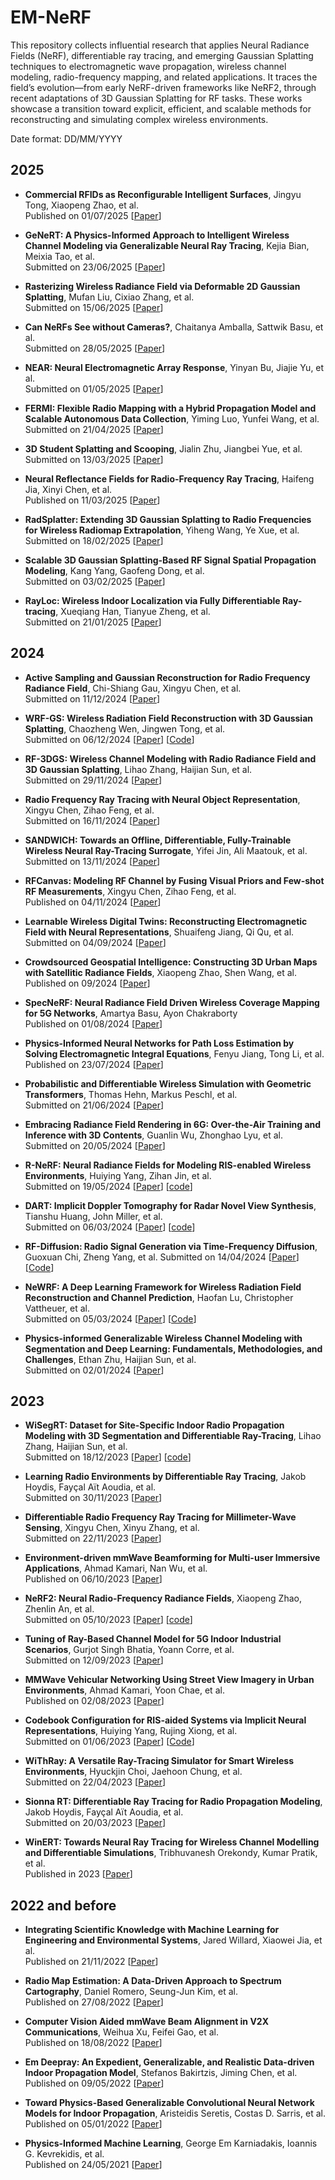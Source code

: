 # EM-NeRF
This repository collects influential research that applies Neural Radiance Fields (NeRF), differentiable ray tracing, and emerging Gaussian Splatting techniques to electromagnetic wave propagation, wireless channel modeling, radio-frequency mapping, and related applications. It traces the field’s evolution—from early NeRF-driven frameworks like NeRF2, through recent adaptations of 3D Gaussian Splatting for RF tasks. These works showcase a transition toward explicit, efficient, and scalable methods for reconstructing and simulating complex wireless environments.

Date format: DD/MM/YYYY

## 2025

* **Commercial RFIDs as Reconfigurable Intelligent Surfaces**, Jingyu Tong, Xiaopeng Zhao, et al.  
Published on 01/07/2025
  [[Paper](https://ieeexplore.ieee.org/abstract/document/11044470)]

* **GeNeRT: A Physics-Informed Approach to Intelligent Wireless Channel Modeling via Generalizable Neural Ray Tracing**, Kejia Bian, Meixia Tao, et al.  
Submitted on 23/06/2025
  [[Paper](https://arxiv.org/abs/2506.18295)]

* **Rasterizing Wireless Radiance Field via Deformable 2D Gaussian Splatting**, Mufan Liu, Cixiao Zhang, et al.  
Submitted on 15/06/2025
  [[Paper](https://arxiv.org/abs/2506.12787)]

* **Can NeRFs See without Cameras?**, Chaitanya Amballa, Sattwik Basu, et al.  
Submitted on 28/05/2025
  [[Paper](https://arxiv.org/abs/2505.22441)]

* **NEAR: Neural Electromagnetic Array Response**, Yinyan Bu, Jiajie Yu, et al.  
Submitted on 01/05/2025
  [[Paper](https://openreview.net/forum?id=yXcY4wKAG7)]

* **FERMI: Flexible Radio Mapping with a Hybrid Propagation Model and Scalable Autonomous Data Collection**, Yiming Luo, Yunfei Wang, et al.  
Submitted on 21/04/2025
  [[Paper](https://arxiv.org/abs/2504.14862)]

* **3D Student Splatting and Scooping**, Jialin Zhu, Jiangbei Yue, et al.  
Submitted on 13/03/2025
  [[Paper](https://arxiv.org/abs/2503.10148)]

* **Neural Reflectance Fields for Radio-Frequency Ray Tracing**, Haifeng Jia, Xinyi Chen, et al.  
Published on 11/03/2025
  [[Paper](https://ieeexplore.ieee.org/document/10901842)]

* **RadSplatter: Extending 3D Gaussian Splatting to Radio Frequencies for Wireless Radiomap Extrapolation**, Yiheng Wang, Ye Xue, et al.  
Submitted on 18/02/2025
  [[Paper](https://arxiv.org/abs/2502.12686)]

* **Scalable 3D Gaussian Splatting-Based RF Signal Spatial Propagation Modeling**, Kang Yang, Gaofeng Dong, et al.  
Submitted on 03/02/2025
  [[Paper](https://arxiv.org/abs/2502.01826)]

* **RayLoc: Wireless Indoor Localization via Fully Differentiable Ray-tracing**, Xueqiang Han, Tianyue Zheng, et al.  
Submitted on 21/01/2025
  [[Paper](https://arxiv.org/abs/2501.17881)]

## 2024 

* **Active Sampling and Gaussian Reconstruction for Radio Frequency Radiance Field**, Chi-Shiang Gau, Xingyu Chen, et al.  
Submitted on 11/12/2024
  [[Paper](https://arxiv.org/abs/2412.08003)]

* **WRF-GS: Wireless Radiation Field Reconstruction with 3D Gaussian Splatting**, Chaozheng Wen, Jingwen Tong, et al.  
Submitted on 06/12/2024
  [[Paper](https://arxiv.org/abs/2412.04832)]
  [[Code](https://github.com/wenchaozheng/WRF-GS)]
  

* **RF-3DGS: Wireless Channel Modeling with Radio Radiance Field and 3D Gaussian Splatting**, Lihao Zhang, Haijian Sun, et al.  
Submitted on 29/11/2024
  [[Paper](https://arxiv.org/abs/2411.19420)]

* **Radio Frequency Ray Tracing with Neural Object Representation**, Xingyu Chen, Zihao Feng, et al.  
Submitted on 16/11/2024
  [[Paper](https://arxiv.org/abs/2411.18635)]

* **SANDWICH: Towards an Offline, Differentiable, Fully-Trainable Wireless Neural Ray-Tracing Surrogate**, Yifei Jin, Ali Maatouk, et al.  
Submitted on 13/11/2024
  [[Paper](https://arxiv.org/abs/2411.08767)]

* **RFCanvas: Modeling RF Channel by Fusing Visual Priors and Few-shot RF Measurements**, Xingyu Chen, Zihao Feng, et al.  
Published on 04/11/2024
  [[Paper](https://dl.acm.org/doi/10.1145/3666025.3699351)]

* **Learnable Wireless Digital Twins: Reconstructing Electromagnetic Field with Neural Representations**, Shuaifeng Jiang, Qi Qu, et al.  
Submitted on 04/09/2024
  [[Paper](https://arxiv.org/abs/2409.02564)]

* **Crowdsourced Geospatial Intelligence: Constructing 3D Urban Maps with Satellitic Radiance Fields**, Xiaopeng Zhao, Shen Wang, et al.  
Published on 09/2024
  [[Paper](https://dl.acm.org/doi/pdf/10.1145/3678572)]

* **SpecNeRF: Neural Radiance Field Driven Wireless Coverage Mapping for 5G Networks**, Amartya Basu, Ayon Chakraborty  
Published on 01/08/2024
  [[Paper](https://dl.acm.org/doi/10.1145/3641512.3690037)]

* **Physics-Informed Neural Networks for Path Loss Estimation by Solving Electromagnetic Integral Equations**, Fenyu Jiang, Tong Li, et al.  
Published on 23/07/2024
  [[Paper](https://ieeexplore.ieee.org/document/10608081)]

* **Probabilistic and Differentiable Wireless Simulation with Geometric Transformers**, Thomas Hehn, Markus Peschl, et al.  
Submitted on 21/06/2024
  [[Paper](https://arxiv.org/abs/2406.14995)]

* **Embracing Radiance Field Rendering in 6G: Over-the-Air Training and Inference with 3D Contents**, Guanlin Wu, Zhonghao Lyu, et al.  
Submitted on 20/05/2024
  [[Paper](https://arxiv.org/abs/2405.12155)]

* **R-NeRF: Neural Radiance Fields for Modeling RIS-enabled Wireless Environments**, Huiying Yang, Zihan Jin, et al.  
Submitted on 19/05/2024
  [[Paper](https://arxiv.org/abs/2405.11541)]
  [[code](https://github.com/Meta-EM-star/R-NeRF)]

* **DART: Implicit Doppler Tomography for Radar Novel View Synthesis**, Tianshu Huang, John Miller, et al.  
Submitted on 06/03/2024 
  [[Paper](https://arxiv.org/abs/2403.03896)]
  [[code](https://github.com/WiseLabCMU/dart)]

* **RF-Diffusion: Radio Signal Generation via Time-Frequency Diffusion**, Guoxuan Chi, Zheng Yang, et al.
Submitted on 14/04/2024
  [[Paper](https://arxiv.org/abs/2404.09140)]
  [[Code](https://github.com/mobicom24/RF-Diffusion)]

* **NeWRF: A Deep Learning Framework for Wireless Radiation Field Reconstruction and Channel Prediction**, Haofan Lu, Christopher Vattheuer, et al.  
Submitted on 05/03/2024 
  [[Paper](https://arxiv.org/abs/2403.03241v2)]
  [[Code](https://github.com/LuHaofan/NeWRF)]

* **Physics-informed Generalizable Wireless Channel Modeling with Segmentation and Deep Learning: Fundamentals, Methodologies, and Challenges**, Ethan Zhu, Haijian Sun, et al.  
Submitted on 02/01/2024
  [[Paper](https://arxiv.org/abs/2401.01288)]

## 2023 

* **WiSegRT: Dataset for Site-Specific Indoor Radio Propagation Modeling with 3D Segmentation and Differentiable Ray-Tracing**, Lihao Zhang, Haijian Sun, et al.  
Submitted on 18/12/2023
  [[Paper](https://arxiv.org/abs/2312.11245)]
  [[code](https://github.com/SunLab-UGA/WiSegRT)]

* **Learning Radio Environments by Differentiable Ray Tracing**, Jakob Hoydis, Fayçal Aït Aoudia, et al.  
Submitted on 30/11/2023
  [[Paper](https://arxiv.org/abs/2311.18558)]

* **Differentiable Radio Frequency Ray Tracing for Millimeter-Wave Sensing**, Xingyu Chen, Xinyu Zhang, et al.  
Submitted on 22/11/2023
  [[Paper](https://arxiv.org/abs/2311.13182)]

* **Environment-driven mmWave Beamforming for Multi-user Immersive Applications**, Ahmad Kamari, Nan Wu, et al.  
Published on 06/10/2023 
  [[Paper](https://dl.acm.org/doi/10.1145/3615452.3617945)]

* **NeRF2: Neural Radio-Frequency Radiance Fields**, Xiaopeng Zhao, Zhenlin An, et al.  
Submitted on 05/10/2023 
  [[Paper](https://dl.acm.org/doi/10.1145/3570361.3592527)]
  [[code](https://github.com/XPengZhao/NeRF2)]

* **Tuning of Ray-Based Channel Model for 5G Indoor Industrial Scenarios**, Gurjot Singh Bhatia, Yoann Corre, et al.  
Submitted on 12/09/2023
  [[Paper](https://arxiv.org/abs/2309.06101)]

* **MMWave Vehicular Networking Using Street View Imagery in Urban Environments**, Ahmad Kamari, Yoon Chae, et al.  
Published on 02/08/2023
  [[Paper](https://dl.acm.org/doi/10.1145/3570361.3613291)]

* **Codebook Configuration for RIS-aided Systems via Implicit Neural Representations**, Huiying Yang, Rujing Xiong, et al.  
Submitted on 01/06/2023
  [[Paper](https://arxiv.org/abs/2306.00544)]
  [[Code](https://github.com/Meta-EM-star/Codebook_Inr)]

* **WiThRay: A Versatile Ray-Tracing Simulator for Smart Wireless Environments**, Hyuckjin Choi, Jaehoon Chung, et al.  
Submitted on 22/04/2023 
  [[Paper](https://arxiv.org/abs/2304.11385)]

* **Sionna RT: Differentiable Ray Tracing for Radio Propagation Modeling**, Jakob Hoydis, Fayçal Aït Aoudia, et al.  
Submitted on 20/03/2023 
  [[Paper](https://arxiv.org/abs/2303.11103)]

* **WinERT: Towards Neural Ray Tracing for Wireless Channel Modelling and Differentiable Simulations**, Tribhuvanesh Orekondy, Kumar Pratik, et al.  
Published in 2023
  [[Paper](https://www.semanticscholar.org/paper/WiNeRT%3A-Towards-Neural-Ray-Tracing-for-Wireless-and-Orekondy-Pratik/e113d13819cf35029c11d171ff039ab01e61226c)]

## 2022 and before
* **Integrating Scientific Knowledge with Machine Learning for Engineering and Environmental Systems**, Jared Willard, Xiaowei Jia, et al.  
Published on 21/11/2022
  [[Paper](https://doi.org/10.1145/3514228)]

* **Radio Map Estimation: A Data-Driven Approach to Spectrum Cartography**, Daniel Romero, Seung-Jun Kim, et al.  
Published on 27/08/2022
  [[Paper](https://ieeexplore.ieee.org/document/9931518)]

* **Computer Vision Aided mmWave Beam Alignment in V2X Communications**, Weihua Xu, Feifei Gao, et al.  
Published on 18/08/2022
  [[Paper](https://ieeexplore.ieee.org/document/9923616)]

* **Em Deepray: An Expedient, Generalizable, and Realistic Data-driven Indoor Propagation Model**, Stefanos Bakirtzis, Jiming Chen, et al.  
Published on 09/05/2022
  [[Paper](https://ieeexplore.ieee.org/document/9771088)]

* **Toward Physics-Based Generalizable Convolutional Neural Network Models for Indoor Propagation**, Aristeidis Seretis, Costas D. Sarris, et al.  
Published on 05/01/2022
  [[Paper](https://ieeexplore.ieee.org/document/9670666)]

* **Physics-Informed Machine Learning**, George Em Karniadakis, Ioannis G. Kevrekidis, et al.  
Published on 24/05/2021
  [[Paper](https://www.nature.com/articles/s42254-021-00314-5)]
